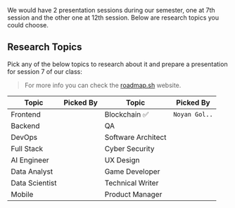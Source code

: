 We would have 2 presentation sessions during our semester, one at 7th session and the other one at 12th session. Below are research topics you could choose.

## Research Topics

Pick any of the below topics to research about it and prepare a presentation for session 7 of our class:

> For more info you can check the [roadmap.sh](https://roadmap.sh) website.

| Topic          | Picked By | Topic              | Picked By     |
| -------------- | --------- | ------------------ | ------------- |
| Frontend       |           | Blockchain ✅      | `Noyan Gol..` |
| Backend        |           | QA                 |               |
| DevOps         |           | Software Architect |               |
| Full Stack     |           | Cyber Security     |               |
| AI Engineer    |           | UX Design          |               |
| Data Analyst   |           | Game Developer     |               |
| Data Scientist |           | Technical Writer   |               |
| Mobile         |           | Product Manager    |               |
